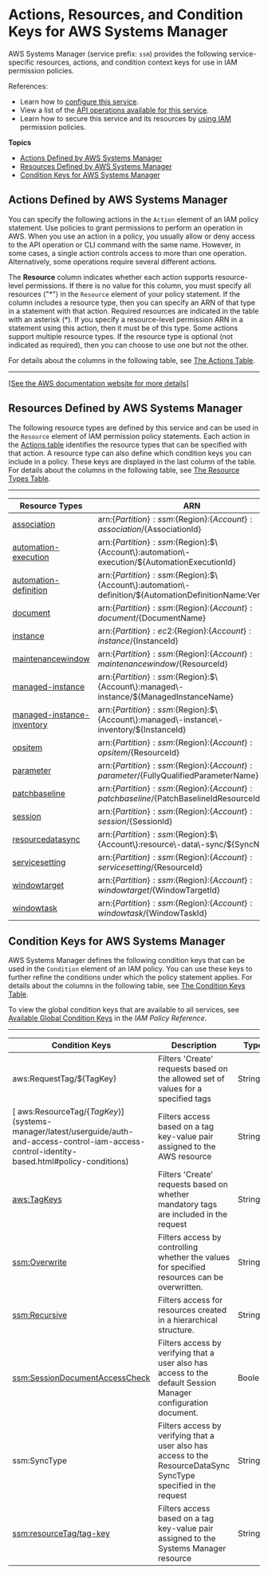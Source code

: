 # Actions, Resources, and Condition Keys for AWS Systems Manager<a name="list_awssystemsmanager"></a>

AWS Systems Manager \(service prefix: `ssm`\) provides the following service\-specific resources, actions, and condition context keys for use in IAM permission policies\.

References:
+ Learn how to [configure this service](https://docs.aws.amazon.com/systems-manager/latest/userguide/what-is-systems-manager.html)\.
+ View a list of the [API operations available for this service](https://docs.aws.amazon.com/systems-manager/latest/APIReference/Welcome.html)\.
+ Learn how to secure this service and its resources by [using IAM](https://docs.aws.amazon.com/systems-manager/latest/userguide/auth-and-access-control.html) permission policies\.

**Topics**
+ [Actions Defined by AWS Systems Manager](#awssystemsmanager-actions-as-permissions)
+ [Resources Defined by AWS Systems Manager](#awssystemsmanager-resources-for-iam-policies)
+ [Condition Keys for AWS Systems Manager](#awssystemsmanager-policy-keys)

## Actions Defined by AWS Systems Manager<a name="awssystemsmanager-actions-as-permissions"></a>

You can specify the following actions in the `Action` element of an IAM policy statement\. Use policies to grant permissions to perform an operation in AWS\. When you use an action in a policy, you usually allow or deny access to the API operation or CLI command with the same name\. However, in some cases, a single action controls access to more than one operation\. Alternatively, some operations require several different actions\.

The **Resource** column indicates whether each action supports resource\-level permissions\. If there is no value for this column, you must specify all resources \("\*"\) in the `Resource` element of your policy statement\. If the column includes a resource type, then you can specify an ARN of that type in a statement with that action\. Required resources are indicated in the table with an asterisk \(\*\)\. If you specify a resource\-level permission ARN in a statement using this action, then it must be of this type\. Some actions support multiple resource types\. If the resource type is optional \(not indicated as required\), then you can choose to use one but not the other\.

For details about the columns in the following table, see [The Actions Table](reference_policies_actions-resources-contextkeys.md#actions_table)\.


****  
[\[See the AWS documentation website for more details\]](http://docs.aws.amazon.com/IAM/latest/UserGuide/list_awssystemsmanager.html)

## Resources Defined by AWS Systems Manager<a name="awssystemsmanager-resources-for-iam-policies"></a>

The following resource types are defined by this service and can be used in the `Resource` element of IAM permission policy statements\. Each action in the [Actions table](#awssystemsmanager-actions-as-permissions) identifies the resource types that can be specified with that action\. A resource type can also define which condition keys you can include in a policy\. These keys are displayed in the last column of the table\. For details about the columns in the following table, see [The Resource Types Table](reference_policies_actions-resources-contextkeys.md#resources_table)\.


****  

| Resource Types | ARN | Condition Keys | 
| --- | --- | --- | 
|   [ association ](https://docs.aws.amazon.com/systems-manager/latest/userguide/systems-manager-associations.html)  |  arn:$\{Partition\}:ssm:$\{Region\}:$\{Account\}:association/$\{AssociationId\}  |  | 
|   [ automation\-execution ](https://docs.aws.amazon.com/systems-manager/latest/userguide/automation-working.html)  |  arn:$\{Partition\}:ssm:$\{Region\}:$\{Account\}:automation\-execution/$\{AutomationExecutionId\}  |  | 
|   [ automation\-definition ](https://docs.aws.amazon.com/systems-manager/latest/userguide/automation-documents.html)  |  arn:$\{Partition\}:ssm:$\{Region\}:$\{Account\}:automation\-definition/$\{AutomationDefinitionName:VersionId\}  |  | 
|   [ document ](https://docs.aws.amazon.com/systems-manager/latest/userguide/sysman-ssm-docs.html)  |  arn:$\{Partition\}:ssm:$\{Region\}:$\{Account\}:document/$\{DocumentName\}  |   [ aws:ResourceTag/$\{TagKey\} ](#awssystemsmanager-aws_ResourceTag___TagKey_)   [ ssm:resourceTag/tag\-key ](#awssystemsmanager-ssm_resourceTag_tag-key)   | 
|   [ instance ](https://docs.aws.amazon.com/systems-manager/latest/userguide/iam-policy-structure.html#EC2_ARN_Format)  |  arn:$\{Partition\}:ec2:$\{Region\}:$\{Account\}:instance/$\{InstanceId\}  |   [ aws:ResourceTag/$\{TagKey\} ](#awssystemsmanager-aws_ResourceTag___TagKey_)   [ ssm:resourceTag/tag\-key ](#awssystemsmanager-ssm_resourceTag_tag-key)   | 
|   [ maintenancewindow ](https://docs.aws.amazon.com/systems-manager/latest/userguide/systems-manager-maintenance.html)  |  arn:$\{Partition\}:ssm:$\{Region\}:$\{Account\}:maintenancewindow/$\{ResourceId\}  |   [ aws:ResourceTag/$\{TagKey\} ](#awssystemsmanager-aws_ResourceTag___TagKey_)   [ ssm:resourceTag/tag\-key ](#awssystemsmanager-ssm_resourceTag_tag-key)   | 
|   [ managed\-instance ](https://docs.aws.amazon.com/systems-manager/latest/userguide/what-is-systems-manager.html)  |  arn:$\{Partition\}:ssm:$\{Region\}:$\{Account\}:managed\-instance/$\{ManagedInstanceName\}  |   [ aws:ResourceTag/$\{TagKey\} ](#awssystemsmanager-aws_ResourceTag___TagKey_)   [ ssm:resourceTag/tag\-key ](#awssystemsmanager-ssm_resourceTag_tag-key)   | 
|   [ managed\-instance\-inventory ](https://docs.aws.amazon.com/systems-manager/latest/userguide/sysman-inventory-configuring.html)  |  arn:$\{Partition\}:ssm:$\{Region\}:$\{Account\}:managed\-instance\-inventory/$\{InstanceId\}  |  | 
|   [ opsitem ](https://docs.aws.amazon.com/systems-manager/latest/userguide/OpsCenter-working-with-OpsItems.html)  |  arn:$\{Partition\}:ssm:$\{Region\}:$\{Account\}:opsitem/$\{ResourceId\}  |  | 
|   [ parameter ](https://docs.aws.amazon.com/systems-manager/latest/userguide/systems-manager-parameter-store.html)  |  arn:$\{Partition\}:ssm:$\{Region\}:$\{Account\}:parameter/$\{FullyQualifiedParameterName\}  |   [ aws:ResourceTag/$\{TagKey\} ](#awssystemsmanager-aws_ResourceTag___TagKey_)   [ ssm:resourceTag/tag\-key ](#awssystemsmanager-ssm_resourceTag_tag-key)   | 
|   [ patchbaseline ](https://docs.aws.amazon.com/systems-manager/latest/userguide/systems-manager-patch.html)  |  arn:$\{Partition\}:ssm:$\{Region\}:$\{Account\}:patchbaseline/$\{PatchBaselineIdResourceId\}  |   [ aws:ResourceTag/$\{TagKey\} ](#awssystemsmanager-aws_ResourceTag___TagKey_)   [ ssm:resourceTag/tag\-key ](#awssystemsmanager-ssm_resourceTag_tag-key)   | 
|   [ session ](https://docs.aws.amazon.com/systems-manager/latest/userguide/session-manager.html)  |  arn:$\{Partition\}:ssm:$\{Region\}:$\{Account\}:session/$\{SessionId\}  |  | 
|   [ resourcedatasync ](https://docs.aws.amazon.com/systems-manager/latest/userguide/sysman-inventory-datasync.html)  |  arn:$\{Partition\}:ssm:$\{Region\}:$\{Account\}:resource\-data\-sync/$\{SyncName\}  |  | 
|   [ servicesetting ](https://docs.aws.amazon.com/systems-manager/latest/userguide/API_ServiceSetting.html)  |  arn:$\{Partition\}:ssm:$\{Region\}:$\{Account\}:servicesetting/$\{ResourceId\}  |  | 
|   [ windowtarget ](https://docs.aws.amazon.com/systems-manager/latest/userguide/sysman-maintenance-assign-targets.html)  |  arn:$\{Partition\}:ssm:$\{Region\}:$\{Account\}:windowtarget/$\{WindowTargetId\}  |  | 
|   [ windowtask ](https://docs.aws.amazon.com/systems-manager/latest/userguide/sysman-maintenance-assign-tasks.html)  |  arn:$\{Partition\}:ssm:$\{Region\}:$\{Account\}:windowtask/$\{WindowTaskId\}  |  | 

## Condition Keys for AWS Systems Manager<a name="awssystemsmanager-policy-keys"></a>

AWS Systems Manager defines the following condition keys that can be used in the `Condition` element of an IAM policy\. You can use these keys to further refine the conditions under which the policy statement applies\. For details about the columns in the following table, see [The Condition Keys Table](reference_policies_actions-resources-contextkeys.md#context_keys_table)\.

To view the global condition keys that are available to all services, see [Available Global Condition Keys](reference_policies_condition-keys.html#AvailableKeys) in the *IAM Policy Reference*\.


****  

| Condition Keys | Description | Type | 
| --- | --- | --- | 
|   aws:RequestTag/$\{TagKey\}  | Filters 'Create' requests based on the allowed set of values for a specified tags | String | 
|   [ aws:ResourceTag/$\{TagKey\} ]($systems-manager/latest/userguide/auth-and-access-control-iam-access-control-identity-based.html#policy-conditions)  | Filters access based on a tag key\-value pair assigned to the AWS resource | String | 
|   [ aws:TagKeys ]($systems-manager/latest/userguide/auth-and-access-control-iam-access-control-identity-based.html#policy-conditions)  | Filters 'Create' requests based on whether mandatory tags are included in the request | String | 
|   [ ssm:Overwrite ](auth-and-access-control-iam-access-control-identity-based.html#policy-conditions)  | Filters access by controlling whether the values for specified resources can be overwritten\. | String | 
|   [ ssm:Recursive ](auth-and-access-control-iam-access-control-identity-based.html#policy-conditions)  | Filters access for resources created in a hierarchical structure\. | String | 
|   [ ssm:SessionDocumentAccessCheck ](https://docs.aws.amazon.com/systems-manager/latest/userguide/getting-started-sessiondocumentaccesscheck.html)  | Filters access by verifying that a user also has access to the default Session Manager configuration document\. | Boolean | 
|   ssm:SyncType  | Filters access by verifying that a user also has access to the ResourceDataSync SyncType specified in the request | String | 
|   [ ssm:resourceTag/tag\-key ](auth-and-access-control-iam-access-control-identity-based.html#policy-conditions)  | Filters access based on a tag key\-value pair assigned to the Systems Manager resource | String | 